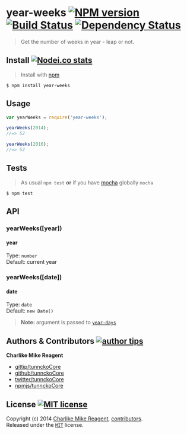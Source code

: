 # year-weeks [![NPM version][npmjs-img]][npmjs-url] [![Build Status][travis-img]][travis-url] [![Dependency Status][depstat-img]][depstat-url]

> Get the number of weeks in year - leap or not.


## Install [![Nodei.co stats][npmjs-install]][npmjs-url] 

> Install with [npm](https://npmjs.org)

```
$ npm install year-weeks
```


## Usage
```js
var yearWeeks = require('year-weeks');

yearWeeks(2014);
//=> 52

yearWeeks(2016);
//=> 52
```


## Tests
> As usual `npm test` **or** if you have [mocha][mocha-url] globally `mocha`

```
$ npm test
```


## API
### yearWeeks([year])
#### year

Type: `number`  
Default: current year

### yearWeeks([date])

#### date

Type: `date`  
Default: `new Date()`

> **Note:** argument is passed to [`year-days`](https://github.com/sindresorhus/year-days)


## Authors & Contributors [![author tips][author-gittip-img]][author-gittip]
**Charlike Mike Reagent**
+ [gittip/tunnckoCore][author-gittip]
+ [github/tunnckoCore][author-github]
+ [twitter/tunnckoCore][author-twitter]
+ [npmjs/tunnckoCore][author-npmjs]


## License [![MIT license][license-img]][license-url]
Copyright (c) 2014 [Charlike Mike Reagent][author-website], [contributors](https://github.com/tunnckoCore/year-weeks/graphs/contributors).  
Released under the [`MIT`][license-url] license.


[mocha-url]: https://github.com/visionmedia/mocha

[npmjs-url]: https://npm.im/year-weeks
[npmjs-img]: http://img.shields.io/npm/v/year-weeks.svg
[npmjs-install]: https://nodei.co/npm/year-weeks.png?mini=true

[license-url]: https://github.com/tunnckoCore/year-weeks/blob/master/license.md
[license-img]: http://img.shields.io/badge/license-MIT-blue.svg

[travis-url]: https://travis-ci.org/tunnckoCore/year-weeks
[travis-img]: https://travis-ci.org/tunnckoCore/year-weeks.png?branch=master

[depstat-url]: https://david-dm.org/tunnckoCore/year-weeks
[depstat-img]: https://david-dm.org/tunnckoCore/year-weeks.png

[author-gittip-img]: http://img.shields.io/gittip/tunnckoCore.svg
[author-gittip]: https://www.gittip.com/tunnckoCore
[author-github]: https://github.com/tunnckoCore
[author-twitter]: https://twitter.com/tunnckoCore

[author-website]: http://www.whistle-bg.tk
[author-npmjs]: https://npmjs.org/~tunnckocore
